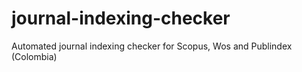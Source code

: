 # journal-indexing-checker
Automated journal indexing checker for Scopus, Wos and Publindex (Colombia)
